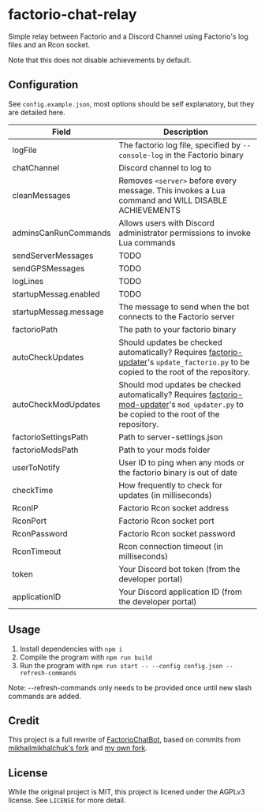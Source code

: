 # factorio-chat-relay

Simple relay between Factorio and a Discord Channel using Factorio's log files
and an Rcon socket.

Note that this does not disable achievements by default.

## Configuration

See `config.example.json`, most options should be self explanatory, but they are detailed here.

| Field                 | Description                                                                                                                                                                                |
| --------------------- | ------------------------------------------------------------------------------------------------------------------------------------------------------------------------------------------ |
| logFile               | The factorio log file, specified by `--console-log` in the Factorio binary                                                                                                                 |
| chatChannel           | Discord channel to log to                                                                                                                                                                  |
| cleanMessages         | Removes `<server>` before every message. This invokes a Lua command and WILL DISABLE ACHIEVEMENTS                                                                                          |
| adminsCanRunCommands  | Allows users with Discord administrator permissions to invoke Lua commands                                                                                                                 |
| sendServerMessages    | TODO                                                                                                                                                                                       |
| sendGPSMessages       | TODO                                                                                                                                                                                       |
| logLines              | TODO                                                                                                                                                                                       |
| startupMessag.enabled | TODO                                                                                                                                                                                       |
| startupMessag.message | The message to send when the bot connects to the Factorio server                                                                                                                           |
| factorioPath          | The path to your factorio binary                                                                                                                                                           |
| autoCheckUpdates      | Should updates be checked automatically? Requires [factorio-updater](https://github.com/narc0tiq/factorio-updater)'s `update_factorio.py` to be copied to the root of the repository.      |
| autoCheckModUpdates   | Should mod updates be checked automatically? Requires [factorio-mod-updater](https://github.com/ppebb/factorio-mod-updater)'s `mod_updater.py` to be copied to the root of the repository. |
| factorioSettingsPath  | Path to server-settings.json                                                                                                                                                               |
| factorioModsPath      | Path to your mods folder                                                                                                                                                                   |
| userToNotify          | User ID to ping when any mods or the factorio binary is out of date                                                                                                                        |
| checkTime             | How frequently to check for updates (in milliseconds)                                                                                                                                      |
| RconIP                | Factorio Rcon socket address                                                                                                                                                               |
| RconPort              | Factorio Rcon socket port                                                                                                                                                                  |
| RconPassword          | Factorio Rcon socket password                                                                                                                                                              |
| RconTimeout           | Rcon connection timeout (in milliseconds)                                                                                                                                                  |
| token                 | Your Discord bot token (from the developer portal)                                                                                                                                         |
| applicationID         | Your Discord application ID (from the developer portal)                                                                                                                                    |

## Usage

1. Install dependencies with `npm i`
2. Compile the program with `npm run build`
3. Run the program with `npm run start -- --config config.json --refresh-commands`

Note: --refresh-commands only needs to be provided once until new slash commands are added.

## Credit

This project is a full rewrite of
[FactorioChatBot](https://github.com/AGuyNamedJens/FactorioChatBot/), based on
commits from [mikhailmikhalchuk's
fork](https://github.com/mikhailmikhalchuk/FactorioChatBot) and [my own
fork](https://github.com/ppebb/FactorioChatBot).

## License

While the original project is MIT, this project is licened under the AGPLv3
license. See `LICENSE` for more detail.
